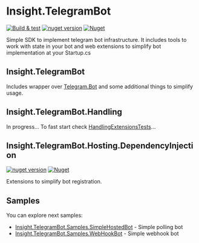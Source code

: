 # Insight.TelegramBot
[![Build & test](https://github.com/nazarovsa/Insight.TelegramBot/actions/workflows/dotnet.yml/badge.svg)](https://github.com/nazarovsa/Insight.TelegramBot/actions/workflows/dotnet.yml)
[![nuget version](https://img.shields.io/nuget/v/Insight.TelegramBot)](https://www.nuget.org/packages/Insight.TelegramBot/)
[![Nuget](https://img.shields.io/nuget/dt/Insight.TelegramBot?color=%2300000)](https://www.nuget.org/packages/Insight.TelegramBot/)

Simple SDK to implement telegram bot infrastructure. It includes tools to work with state in your bot and web extensions to simplify bot implementation at your Startup.cs

## Insight.TelegramBot
Includes wrapper over [Telegram.Bot](https://github.com/TelegramBots/Telegram.Bot) and some additional things to simplify usage.

## Insight.TelegramBot.Handling

In progress... To fast start check [HandlingExtensionsTests](https://github.com/nazarovsa/Insight.TelegramBot/blob/master/tests/Insight.TelegramBot.Tests/HandlingExtensionsTests.cs)...

## Insight.TelegramBot.Hosting.DependencyInjection
[![nuget version](https://img.shields.io/nuget/v/Insight.TelegramBot.Hosting.DependencyInjection)](https://www.nuget.org/packages/Insight.TelegramBot.Hosting.DependencyInjection/)
[![Nuget](https://img.shields.io/nuget/dt/Insight.TelegramBot.Hosting.DependencyInjection?color=%2300000)](https://www.nuget.org/packages/Insight.TelegramBot.Hosting.DependencyInjection/)

Extensions to simplify bot registration.

Samples
------------------------
You can explore next samples:
* [Insight.TelegramBot.Samples.SimpleHostedBot](https://github.com/nazarovsa/Insight.TelegramBot/tree/master/samples/Insight.TelegramBot.Samples.SimpleHostedBot) - Simple polling bot
* [Insight.TelegramBot.Samples.WebHookBot](https://github.com/nazarovsa/Insight.TelegramBot/tree/master/samples/Insight.TelegramBot.Samples.WebHookBot) - Simple webhook bot
